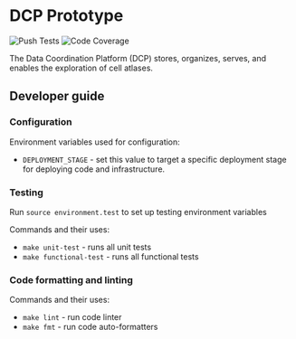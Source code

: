 # DCP Prototype
![Push Tests](https://github.com/HumanCellAtlas/dcp-prototype/workflows/Push%20Tests/badge.svg)
![Code Coverage](https://codecov.io/gh/humancellatlas/dcp-prototype/branch/master/graph/badge.svg)

The Data Coordination Platform (DCP) stores, organizes, serves, and enables the exploration of cell atlases.

## Developer guide

### Configuration

Environment variables used for configuration:
* `DEPLOYMENT_STAGE` - set this value to target a specific deployment stage for deploying code and infrastructure.

### Testing

Run `source environment.test` to set up testing environment variables

Commands and their uses:
* `make unit-test` - runs all unit tests
* `make functional-test` - runs all functional tests

### Code formatting and linting

Commands and their uses:
* `make lint` - run code linter
* `make fmt` - run code auto-formatters

